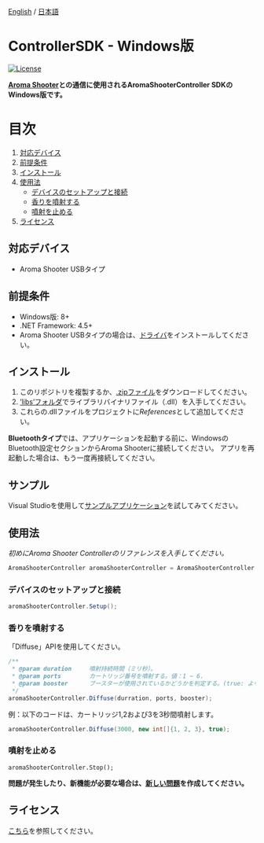[English](https://github.com/aromajoin/controller-sdk-windows) / [日本語](README-JP.md)

# ControllerSDK - Windows版

[![License](https://img.shields.io/badge/license-Apache%202-4EB1BA.svg?style=flat-square)](https://www.apache.org/licenses/LICENSE-2.0.html)

**[Aroma Shooter](https://aromajoin.com/hardware/shooters/aroma-shooter-1)との通信に使用されるAromaShooterController SDKのWindows版です。**

# 目次
1. [対応デバイス](#対応デバイス)  
2. [前提条件](#前提条件)
3. [インストール](#インストール)
4. [使用法](#使用法)
    * [デバイスのセットアップと接続](#デバイスのセットアップと接続)
    * [香りを噴射する](#香りを噴射する)
    * [噴射を止める](#噴射を止める)
5. [ライセンス](#ライセンス)

## 対応デバイス
* Aroma Shooter USBタイプ

## 前提条件
* Windows版: 8+
* .NET Framework: 4.5+
* Aroma Shooter USBタイプの場合は、[ドライバ](http://www.ftdichip.com/Drivers/CDM/CDM21224_Setup.zip)をインストールしてください。

## インストール  
1. このリポジトリを複製するか、[.zipファイル](https://github.com/aromajoin/controller-sdk-windows/releases/)をダウンロードしてください。
2. [’libs’フォルダ](https://github.com/aromajoin/controller-sdk-windows/tree/master/libs)でライブラリバイナリファイル（.dll）を入手してください。
3. これらの.dllファイルをプロジェクトに*References*として追加してください。  

**Bluetoothタイプ**では、アプリケーションを起動する前に、WindowsのBluetooth設定セクションからAroma Shooterに接続してください。 アプリを再起動した場合は、もう一度再接続してください。

## サンプル
Visual Studioを使用して[サンプルアプリケーション](https://github.com/aromajoin/controller-sdk-windows/tree/master/sample)を試してみてください。

## 使用法  
 
*初めにAroma Shooter Controllerのリファレンスを入手してください。*
```C#
AromaShooterController aromaShooterController = AromaShooterController.SharedInstance;
```
### デバイスのセットアップと接続
```C#
aromaShooterController.Setup();
```
### 香りを噴射する

「Diffuse」APIを使用してください。
```C#
/**
 * @param duration     噴射持続時間（ミリ秒）。
 * @param ports        カートリッジ番号を噴射する。値：1 ~ 6.
 * @param booster      ブースターが使用されているかどうかを判定する。(true: より強く噴射する, false: より弱く噴射する)
 */
aromaShooterController.Diffuse(durration, ports, booster);
``` 
例：以下のコードは、カートリッジ1,2および3を3秒間噴射します。
```C#
aromaShooterController.Diffuse(3000, new int[]{1, 2, 3}, true);
```
### 噴射を止める
```
aromaShooterController.Stop();
```
**問題が発生したり、新機能が必要な場合は、[新しい問題](https://github.com/aromajoin/controller-sdk-windows/issues)を作成してください。**

## ライセンス
[こちら](https://github.com/aromajoin/controller-sdk-windows/blob/master/LICENSE.md)を参照してください。
